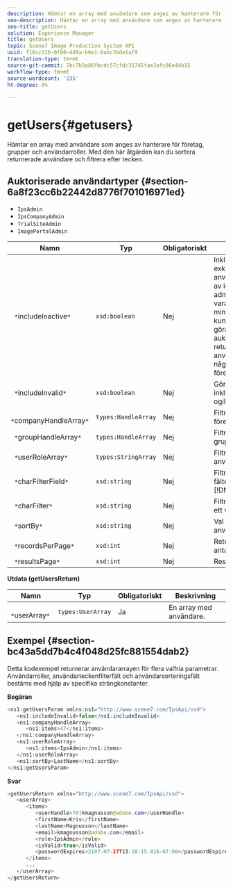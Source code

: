 ```yaml
---
description: Hämtar en array med användare som anges av hanterare för företag, grupper och användarroller. Med den här åtgärden kan du sortera returnerade användare och filtrera efter tecken.
seo-description: Hämtar en array med användare som anges av hanterare för företag, grupper och användarroller. Med den här åtgärden kan du sortera returnerade användare och filtrera efter tecken.
seo-title: getUsers
solution: Experience Manager
title: getUsers
topic: Scene7 Image Production System API
uuid: f16ccd1b-0f00-4d9a-b6e1-6abc3bde1af9
translation-type: tm+mt
source-git-commit: 7bc7b3a86fbcdc57cfdc31745fae3afc06e44b15
workflow-type: tm+mt
source-wordcount: '235'
ht-degree: 0%

---
```



# getUsers{#getusers}

Hämtar en array med användare som anges av hanterare för företag, grupper och användarroller. Med den här åtgärden kan du sortera returnerade användare och filtrera efter tecken.

## Auktoriserade användartyper {#section-6a8f23cc6b22442d8776f701016971ed}

* `IpsAdmin`
* `IpsCompanyAdmin`
* `TrialSiteAdmin`
* `ImagePortalAdmin`


| Namn | Typ | Obligatoriskt | Beskrivning |
|---|---|---|---|
| ` *`includeInactive`*` | `xsd:boolean` | Nej | Inkludera eller exkludera inaktiva användare. Användare av icke-IPS-administratörer måste vara en aktiv medlem i minst ett företag för att kunna auktoriseras att göra API-anrop. Ett auktoriseringsfel returneras om användaren inte har några aktiva företagsmedlemskap. |
| ` *`includeInvalid`*` | `xsd:boolean` | Nej | Gör att du kan inkludera/exkludera ogiltiga användare. |
| ` *`companyHandleArray`*` | `types:HandleArray` | Nej | Filtrera resultat efter företag. |
| ` *`groupHandleArray`*` | `types:HandleArray` | Nej | Filtrera resultat efter grupp. |
| ` *`userRoleArray`*` | `types:StringArray` | Nej | Filtrera resultat efter användarroll. |
| ` *`charFilterField`*` | `xsd:string` | Nej | Filtrera resultat efter fältets strängprefix (se [!DNL Trash State).] |
| ` *`charFilter`*` | `xsd:string` | Nej | Filtrera resultat efter ett visst tecken. |
| ` *`sortBy`*` | `xsd:string` | Nej | Val av användarsorteringsfält. |
| ` *`recordsPerPage`*` | `xsd:int` | Nej | Returnerar angivet antal poster per sida. |
| ` *`resultsPage`*` | `xsd:int` | Nej | Resultatsida. |

**Utdata (getUsersReturn)**

| Namn | Typ | Obligatoriskt | Beskrivning |
|---|---|---|---|
| ` *`userArray`*` | `types:UserArray` | Ja | En array med användare. |

## Exempel {#section-bc43a5dd7b4c4f048d25fc881554dab2}

Detta kodexempel returnerar användararrayen för flera valfria parametrar. Användarroller, användarteckenfilterfält och användarsorteringsfält bestäms med hjälp av specifika strängkonstanter.

**Begäran**

```java
<ns1:getUsersParam xmlns:ns1="http://www.scene7.com/IpsApi/xsd">
   <ns1:includeInvalid>false</ns1:includeInvalid>
   <ns1:companyHandleArray>
      <ns1:items>47</ns1:items>
   </ns1:companyHandleArray>
   <ns1:userRoleArray>
      <ns1:items>IpsAdmin</ns1:items>
   </ns1:userRoleArray>
   <ns1:sortBy>LastName</ns1:sortBy>
</ns1:getUsersParam>
```

**Svar**

```java
<getUsersReturn xmlns="http://www.scene7.com/IpsApi/xsd">
   <userArray>
      <items>
         <userHandle>70|kmagnusson@adobe.com</userHandle>
         <firstName>Kris</firstName>
         <lastName>Magnusson</lastName>
         <email>kmagnusson@adobe.com</email>
         <role>IpsAdmin</role>
         <isValid>true</isValid>
         <passwordExpires>2107-07-27T15:18:15.816-07:00</passwordExpires>
      </items>
      ...
   </userArray>
</getUsersReturn>
```

